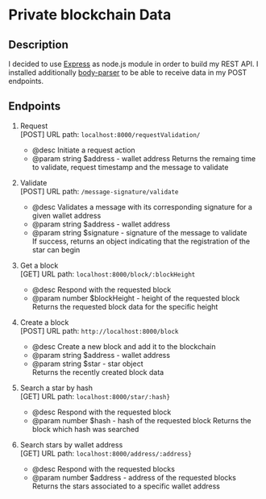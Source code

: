# Private blockchain Data

## Description
I decided to use [Express](https://expressjs.com/) as node.js module in order to build my REST API.
I installed additionally [body-parser](https://www.npmjs.com/package/body-parser) to be able to receive data in my POST endpoints.

## Endpoints
1.  Request    
    [POST] URL path: ```localhost:8000/requestValidation/```  
    * @desc Initiate a request action
    * @param string $address - wallet address
    Returns the remaing time to validate, request timestamp and the message to validate

2.  Validate    
    [POST] URL path: ```/message-signature/validate```  
    * @desc Validates a message with its corresponding signature for a given wallet address
    * @param string $address - wallet address     
    * @param string $signature - signature of the message to validate      
    If success, returns an object indicating that the registration of the star can begin

3. Get a block     
   [GET] URL path: ```localhost:8000/block/:blockHeight```  
   * @desc Respond with the requested block
   * @param number $blockHeight - height of the requested block       
   Returns the requested block data for the specific height

4. Create a block       
   [POST] URL path: ```http://localhost:8000/block```  
   * @desc Create a new block and add it to the blockchain
   * @param string $address - wallet address     
   * @param string $star - star object       
   Returns the recently created block data

5. Search a star by hash  
    [GET] URL path: ```localhost:8000/star/:hash}```  
   * @desc Respond with the requested block
   * @param number $hash - hash of the requested block
   Returns the block which hash was searched

5. Search stars by wallet address  
    [GET] URL path: ```localhost:8000/address/:address}```  
   * @desc Respond with the requested blocks
   * @param number $address - address of the requested blocks 
   Returns the stars associated to a specific wallet address
